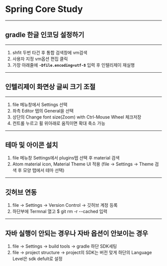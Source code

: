 # Spring Core Study

---

## gradle 한글 인코딩 설정하기

---

1. shfit 두번 타건 후 통합 검색창에 vm검색
2. 사용자 지정 vm옵션 편집 클릭
3. 가장 아래줄에 **`-Dfile.encoding=utf-8`** 입력 후 인텔리제이 재실행

---

## 인텔리제이 화면상 글씨 크기 조절

---

1. file 메뉴창에서 Settings 선택
2. 좌측 Editor 탭의 General을 선택
3. 상단의 Change font size(Zoom) with Ctrl-Mouse Wheel 체크저장
4. 컨트롤 누르고 휠 위아래로 움직이면 확대 축소 가능

---

## 테마 및 아이콘 설치

1. file 메뉴창 Settings에서 plugins탭 선택 후 material 검색
2. Atom material icon, Material Theme UI 적용
   (file -> Settings -> Theme 검색 후 모양 탭에서 테마 선택)

---

## 깃허브 연동
1. file -> Settings -> Version Control -> 깃허브 계정 등록
2. 하단부에 Termnal 열고 $ git rm -r --cached 입력

---

## 자바 실행이 안되는 경우나 자바 옵션이 안보이는 경우

1. file -> Settings -> build tools -> gradle 하단 SDK세팅
2. file -> project structure -> project의 SDK는 버전 맞게 하단의
   Language Level은 sdk defult로 설정